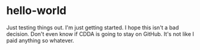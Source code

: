 # hello-world
Just testing things out. I'm just getting started. I hope this isn't a bad decision.
Don't even know if CDDA is going to stay on GitHub. It's not like I paid anything so whatever.
